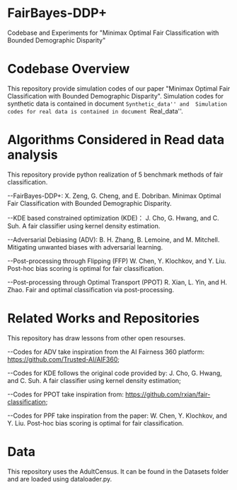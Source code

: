 # FairBayes-DDP+
Codebase and Experiments for "Minimax Optimal Fair Classification with Bounded Demographic Disparity"


# Codebase Overview
This repository provide simulation codes of our paper "Minimax Optimal Fair Classification with Bounded Demographic Disparity". Simulation codes for synthetic data is contained in document ``Synthetic_data'' and  Simulation codes for real data is contained in document ``Real_data''.


# Algorithms Considered in Read data analysis
This repository provide python realization of 5 benchmark methods of fair classification.

--FairBayes-DDP+: X. Zeng, G. Cheng, and E. Dobriban. Minimax Optimal Fair Classification with Bounded Demographic Disparity.

--KDE based constrained optimization (KDE)：
  J. Cho, G. Hwang, and C. Suh. A fair classifier using kernel density estimation.
  
--Adversarial Debiasing (ADV):
  B. H. Zhang, B. Lemoine, and M. Mitchell. Mitigating unwanted biases with adversarial learning.
  
--Post-processing through Flipping (FFP)
  W. Chen, Y. Klochkov, and Y. Liu. Post-hoc bias scoring is optimal for fair classification.
  
--Post-processing through Optimal Transport (PPOT)
  R. Xian, L. Yin, and H. Zhao. Fair and optimal classification via post-processing.

# Related Works and Repositories
This repository has draw lessons from other open resourses. 

--Codes for ADV take inspiration from the AI Fairness 360 platform:  https://github.com/Trusted-AI/AIF360;

--Codes for KDE follows the original code provided by: J. Cho, G. Hwang, and C. Suh. A fair classifier using kernel density estimation;

--Codes for PPOT take inspiration from: https://github.com/rxian/fair-classification;

--Codes for PPF take inspiration from the paper:   W. Chen, Y. Klochkov, and Y. Liu. Post-hoc bias scoring is optimal for fair classification.


# Data
This repository uses the AdultCensus. It can be found in the Datasets folder and are loaded using dataloader.py.
